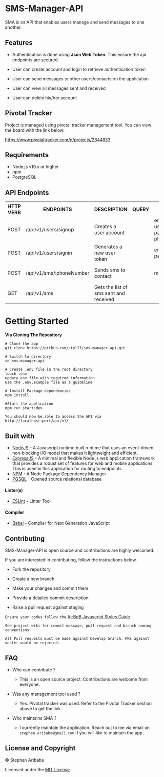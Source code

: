 # SMS-Manager-API

SMA is an API that enables users manage and send messages to one another.

## Features
* Authentication is done using **Json Web Token**. This ensure the api endpoints are secured. 

* User can create account and login to retrieve authentication token
* User can send messages to other users/contacts on the application
* User can view all messages sent and received
* User can delete his/her account

## Pivotal Tracker
Project is managed using pivotal tracker management tool. You can view the board with the link below:

https://www.pivotaltracker.com/n/projects/2344833

## Requirements

* Node.js v10.x or higher
* npm
* PostgreSQL


## API Endpoints

<table>
<tr><th>HTTP VERB</th><th>ENDPOINTS</th><th>DESCRIPTION</th><th>QUERY</th><th>BODY PARAMS</th><th>HEADER PARAMS</th></tr>
<tr><td>POST</td><td>/api/v1/users/signup</td><td>Creates a user account</td><td></td><td>email, username, password, phoneNumber</td><td></td></tr>
<tr><td>POST</td><td>/api/v1/users/signin</td><td>Generates a new user token</td><td></td>
<td>email, password</td><td></td></tr>
<tr><td>POST</td><td>/api/v1/sms/:phoneNumber</td><td>Sends sms to contact</td><td></td>
<td>message</td><td>x-access-token</td></tr>
<tr><td>GET</td><td>/api/v1/sms</td><td>Gets the list of sms sent and received</td><td></td>
<td></td><td>x-access-token</td></tr>
</table>


# Getting Started
**Via Cloning The Repository**
```
# Clone the app
git clone https://github.com/stylll/sms-manager-api.git

# Switch to directory
cd sms-manager-api

# Create .env file in the root directory
touch .env
update env file with required information
use the .env.example file as a guideline

# Install Package dependencies
npm install

#Start the application
npm run start:dev

You should now be able to access the API via http://localhost:port/api/v1/
```


## Built with
* [NodeJS](https://nodejs.org/en/) - A Javascript runtime built runtime that uses an event-driven non-blocking I/O model that makes it lightweight and efficient.
* [ExpressJS](http://expressjs.com/) - A minimal and flexible Node.js web application framework that provides a robust set of features for web and mobile applications. This is used in this application for routing to endpoints.
* [NPM](https://www.npmjs.com/) - A Node Package Dependency Manager
* [PGSQL](https://www.postgresql.org/) - Opened source relational database

#### Linter(s)

* [ESLint](https://eslint.org/) - Linter Tool

#### Compiler

* [Babel](https://eslint.org/) - Compiler for Next Generation JavaScript

## Contributing
SMS-Manager-API is open source and contributions are highly welcomed.

If you are interested in contributing, follow the instructions below.

* Fork the repository

* Create a new branch

* Make your changes and commit them

* Provide a detailed commit description

* Raise a pull request against staging

`Ensure your codes follow the` [AirBnB Javascript Styles Guide](https://github.com/airbnb/javascript)

`See project wiki for commit message, pull request and branch naming conventions.`

`All Pull requests must be made against Develop branch. PRs against master would be rejected.`

## FAQ

* Who can contribute ?
  - This is an open source project. Contributions are welcome from everyone.

* Was any management tool used ?
  - Yes. Pivotal tracker was used. Refer to the Pivotal Tracker section above to get the link.

* Who maintains SMA ?
  - I currently maintain the application. Reach out to me via email on `stephen.aribaba@gmail.com` if 
  you will like to maintain the app.


## License and Copyright

&copy; Stephen Aribaba

Licensed under the [MIT License](https://opensource.org/licenses/MIT).
